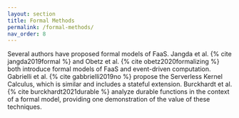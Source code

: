```yaml
---
layout: section
title: Formal Methods
permalink: /formal-methods/
nav_order: 8
---
```




Several authors have proposed formal models of FaaS.
Jangda et al. {% cite jangda2019formal %} and Obetz et al. {% cite obetz2020formalizing %} both introduce formal models of FaaS and event-driven computation.
Gabrielli et al. {% cite gabbrielli2019no %} propose the Serverless Kernel Calculus, which is similar and includes a stateful extension.
Burckhardt et al. {% cite burckhardt2021durable %} analyze durable functions in the context of a formal model, providing one demonstration of the value of these techniques.
